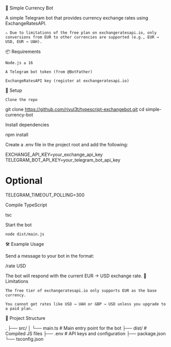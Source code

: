 💱 Simple Currency Bot

A simple Telegram bot that provides currency exchange rates using ExchangeRatesAPI.

    ⚠️ Due to limitations of the free plan on exchangeratesapi.io, only conversions from EUR to other currencies are supported (e.g., EUR → USD, EUR → UAH).

📦 Requirements

    Node.js ≥ 16

    A Telegram bot token (from @BotFather)

    ExchangeRatesAPI key (register at exchangeratesapi.io)

🔧 Setup

    Clone the repo

git clone https://github.com/rivul3t/typescript-exchangebot.git
cd simple-currency-bot

Install dependencies

npm install

Create a .env file in the project root and add the following:

EXCHANGE_API_KEY=your_exchange_api_key
TELEGRAM_BOT_API_KEY=your_telegram_bot_api_key

# Optional

TELEGRAM_TIMEOUT_POLLING=300

Compile TypeScript

tsc

Start the bot

    node dist/main.js

🛠 Example Usage

Send a message to your bot in the format:

/rate USD

The bot will respond with the current EUR → USD exchange rate.
📌 Limitations

    The free tier of exchangeratesapi.io only supports EUR as the base currency.

    You cannot get rates like USD → UAH or GBP → USD unless you upgrade to a paid plan.

📂 Project Structure

.
├── src/
│ └── main.ts # Main entry point for the bot
├── dist/ # Compiled JS files
├── .env # API keys and configuration
├── package.json
└── tsconfig.json
